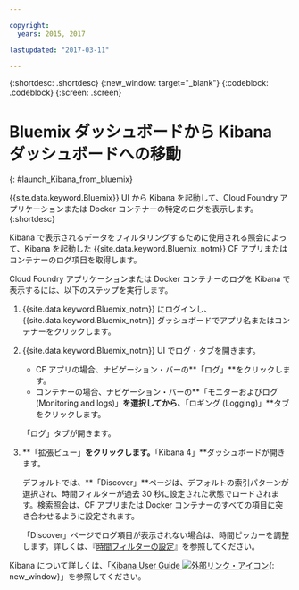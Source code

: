 ```yaml
---

copyright:
  years: 2015, 2017

lastupdated: "2017-03-11"

---
```



{:shortdesc: .shortdesc}
{:new_window: target="_blank"}
{:codeblock: .codeblock}
{:screen: .screen}

# Bluemix ダッシュボードから Kibana ダッシュボードへの移動
{: #launch_Kibana_from_bluemix}

{{site.data.keyword.Bluemix}} UI から Kibana を起動して、Cloud Foundry アプリケーションまたは Docker コンテナーの特定のログを表示します。
{:shortdesc}

Kibana で表示されるデータをフィルタリングするために使用される照会によって、Kibana を起動した {{site.data.keyword.Bluemix_notm}} CF アプリまたはコンテナーのログ項目を取得します。 

Cloud Foundry アプリケーションまたは Docker コンテナーのログを Kibana で表示するには、以下のステップを実行します。

1. {{site.data.keyword.Bluemix_notm}} にログインし、{{site.data.keyword.Bluemix_notm}} ダッシュボードでアプリ名またはコンテナーをクリックします。 
    
2. {{site.data.keyword.Bluemix_notm}} UI でログ・タブを開きます。

    * CF アプリの場合、ナビゲーション・バーの**「ログ」**をクリックします。 
    * コンテナーの場合、ナビゲーション・バーの**「モニターおよびログ (Monitoring and logs)」**を選択してから、**「ロギング (Logging)」**タブをクリックします。 
    
    「ログ」タブが開きます。 
    
3. **「拡張ビュー」**をクリックします。**「Kibana 4」**ダッシュボードが開きます。

    デフォルトでは、**「Discover」**ページは、デフォルトの索引パターンが選択され、時間フィルターが過去 30 秒に設定された状態でロードされます。検索照会は、CF アプリまたは Docker コンテナーのすべての項目に突き合わせるように設定されます。

    「Discover」ページでログ項目が表示されない場合は、時間ピッカーを調整します。詳しくは、『[時間フィルターの設定](logging_kibana_set_time_filter.html#set_time_filter)』を参照してください。

Kibana について詳しくは、「[Kibana User Guide ![外部リンク・アイコン](../../../icons/launch-glyph.svg "外部リンク・アイコン")](https://www.elastic.co/guide/en/kibana/4.1/index.html){: new_window}」を参照してください。


